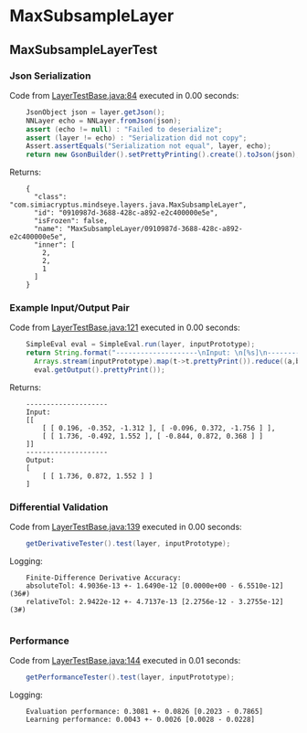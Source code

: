 # MaxSubsampleLayer
## MaxSubsampleLayerTest
### Json Serialization
Code from [LayerTestBase.java:84](../../../../../../../../MindsEye/src/test/java/com/simiacryptus/mindseye/layers/LayerTestBase.java#L84) executed in 0.00 seconds: 
```java
    JsonObject json = layer.getJson();
    NNLayer echo = NNLayer.fromJson(json);
    assert (echo != null) : "Failed to deserialize";
    assert (layer != echo) : "Serialization did not copy";
    Assert.assertEquals("Serialization not equal", layer, echo);
    return new GsonBuilder().setPrettyPrinting().create().toJson(json);
```

Returns: 

```
    {
      "class": "com.simiacryptus.mindseye.layers.java.MaxSubsampleLayer",
      "id": "0910987d-3688-428c-a892-e2c400000e5e",
      "isFrozen": false,
      "name": "MaxSubsampleLayer/0910987d-3688-428c-a892-e2c400000e5e",
      "inner": [
        2,
        2,
        1
      ]
    }
```



### Example Input/Output Pair
Code from [LayerTestBase.java:121](../../../../../../../../MindsEye/src/test/java/com/simiacryptus/mindseye/layers/LayerTestBase.java#L121) executed in 0.00 seconds: 
```java
    SimpleEval eval = SimpleEval.run(layer, inputPrototype);
    return String.format("--------------------\nInput: \n[%s]\n--------------------\nOutput: \n%s",
      Arrays.stream(inputPrototype).map(t->t.prettyPrint()).reduce((a,b)->a+",\n"+b).get(),
      eval.getOutput().prettyPrint());
```

Returns: 

```
    --------------------
    Input: 
    [[
    	[ [ 0.196, -0.352, -1.312 ], [ -0.096, 0.372, -1.756 ] ],
    	[ [ 1.736, -0.492, 1.552 ], [ -0.844, 0.872, 0.368 ] ]
    ]]
    --------------------
    Output: 
    [
    	[ [ 1.736, 0.872, 1.552 ] ]
    ]
```



### Differential Validation
Code from [LayerTestBase.java:139](../../../../../../../../MindsEye/src/test/java/com/simiacryptus/mindseye/layers/LayerTestBase.java#L139) executed in 0.00 seconds: 
```java
    getDerivativeTester().test(layer, inputPrototype);
```
Logging: 
```
    Finite-Difference Derivative Accuracy:
    absoluteTol: 4.9036e-13 +- 1.6490e-12 [0.0000e+00 - 6.5510e-12] (36#)
    relativeTol: 2.9422e-12 +- 4.7137e-13 [2.2756e-12 - 3.2755e-12] (3#)
    
```

### Performance
Code from [LayerTestBase.java:144](../../../../../../../../MindsEye/src/test/java/com/simiacryptus/mindseye/layers/LayerTestBase.java#L144) executed in 0.01 seconds: 
```java
    getPerformanceTester().test(layer, inputPrototype);
```
Logging: 
```
    Evaluation performance: 0.3081 +- 0.0826 [0.2023 - 0.7865]
    Learning performance: 0.0043 +- 0.0026 [0.0028 - 0.0228]
    
```

